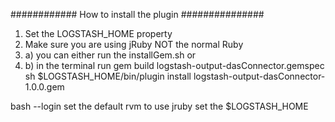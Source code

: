 ############ How to install the plugin ###############

1. Set the LOGSTASH_HOME property
2. Make sure you are using jRuby NOT the normal Ruby
2. a) you can either run the installGem.sh or
2. b) in the terminal run
    gem build logstash-output-dasConnector.gemspec
    sh $LOGSTASH_HOME/bin/plugin install logstash-output-dasConnector-1.0.0.gem

    


bash --login
set the default rvm to use jruby
set the $LOGSTASH_HOME